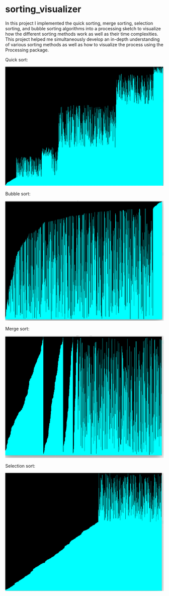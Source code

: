 # sorting_visualizer
In this project I implemented the quick sorting, merge sorting, selection sorting, and bubble sorting algorithms into a processing sketch to visualize how the different sorting methods work as well as their time complexities. This project helped me simultaneously develop an in-depth understanding of various sorting methods as well as how to visualize the process using the Processing package.


Quick sort:

![Alt text](quick_sort.png?raw=true)

Bubble sort:

![Alt text](bubble_sort.png?raw=true)

Merge sort: 

![Alt text](merge_sort.png?raw=true)

Selection sort:

![Alt text](selection_sort.png?raw=true)
